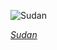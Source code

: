 
![Sudan](https://www.gstatic.com/prettyearth/assets/full/1116.jpg)

*[Sudan](https://www.google.com/maps/@16.48679,31.740875,15z/data=!3m1!1e3)*
